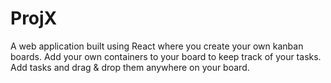 # ProjX

A web application built using React where you create your own kanban boards. Add your own containers to your board to keep track of your tasks. Add tasks and drag & drop them anywhere on your board.
